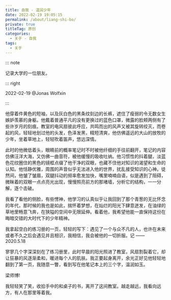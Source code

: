 ```yaml
---
title: 自我 - 温润少年
date: 2022-02-19 19:05:15
permalink: /about/liang-shi-bo/
private: true
titleTag: 原创
categories:
  - 关于 - 自我
tags:
  - 关于
---
```


::: note

记录大学的一位朋友。

::: right

2022-02-19 @Jonas Wolfxin

:::

他穿着件黄色的短袖，以及灰白色的黑条纹刻边的长裤，遮住了瘦弱的令无数女生嫉妒羡慕的身躯。他戴着普通平凡的没有更换过的蓝色口罩，微露的脸颊两侧有了些许岁月的刻痕。教室的电风扇彼此呼应，共鸣而出的风声又被其旋转绞灭，而卷起的风，轻轻地划过他的头发，色泽发黑，精短清爽，他仿佛遥远的大山的放牧的少年，坐着草地上，轻轻吹着笛声，悠远深情。

此时的他微低着头，眼睛前的概率笔记时不时被他纤细的手往前翻开，笔记的内容仿佛汪洋大海，又仿佛一曲音符，被他缓慢的吸收吐纳。他习惯性的抖着腿，淡蓝色花纹圈住的黑色的镜框点缀了他干净的双眼，也藏不住他对知识的渴望和生命的认知。他恬静优雅，周围的声音似乎无法进入他的世界，扰乱接受知识的心神。徒然间，他皱了皱眉，双腿抖动的频率愈发加快，嘴里喃喃自语，似是遇到了阻碍，微眯着的双眼一点点亮光出现，慢慢照亮前方的那堵墙，分析它的结构，一一分解，逐个击破。

我看了看他的侧脸，有些愣神，他学习的认真似乎让我回到了那个青葱的无比怀念的年代，那时候的我也是如此，揣怀着梦想，在灿烂的阳光下肆意迸发，在油绿的草地里畅意飞奔，在狭隘的空间中无限延伸。看着他，我希望他能一直保持这份在晦暗交错的大时代下的少年精神。

我拿起空白的练习册的一页，轻轻的写下：遇见了一个与众不凡的人，也许在未来或者不久之后会遇见并且相识，我相信，我会被他的一切折服。记 —— 2020.5.18

寥寥几个字深深刻在了练习册里，此时早晨的阳光照进了教室，风扇割裂着它，却让狂暴的风逐渐柔和，暖进每个人的肌肤。我正要起身离开，余光正好见他轻轻地翻到了第一页，我随意一瞥，看到写在他笔记本上的三个字，温润如玉。

梁师博!

我轻轻笑了笑，收拾手中的和桌子的书，离开了这间教室。越走越远，我看向远方，有人在那里等着我。